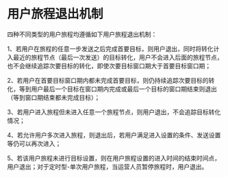 # 用户旅程退出机制

四种不同类型的用户旅程均遵循如下用户旅程退出机制：

1、若用户在旅程的任意一步发送之后完成首要目标，则用户退出，同时将转化计入最近的旅程节点（最后一次发送）的目标转化，用户不会进入后面的旅程节点，也不会继续追踪次要目标的转化，即使次要目标窗口期大于首要目标窗口期；

 2、若用户在首要目标窗口期内都未完成首要目标，则仍持续追踪次要目标的转化，等到用户最后一个目标在窗口期内完成或最后一个目标的窗口期结束则退出（等到窗口期结束都未完成目标）；

 3、若用户进入旅程但未进入任意一个旅程节点，则用户退出，不会追踪目标转化情况；

 4、若允许用户多次进入旅程，则退出后，若用户满足进入设置的条件、发送设置等仍可以再次进入； 

5、若该用户旅程未进行目标设置，则在用户旅程设置的进入时间的结束时间点，用户退出；对于定时型-单次用户旅程，当运营人员暂停旅程时，用户退出。
